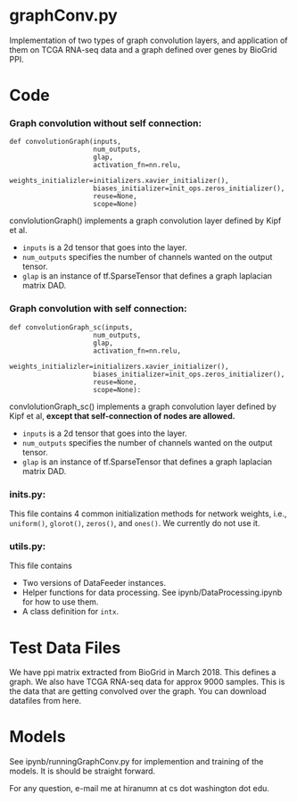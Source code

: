 # graphConv.py

Implementation of two types of graph convolution layers, and application of them on TCGA RNA-seq data and a graph defined over genes by BioGrid PPI.

# Code
### Graph convolution without self connection:

```
def convolutionGraph(inputs,
                     num_outputs,
                     glap,
                     activation_fn=nn.relu,
                     weights_initializler=initializers.xavier_initializer(),
                     biases_initializer=init_ops.zeros_initializer(),
                     reuse=None,
                     scope=None)
```

convlolutionGraph() implements a graph convolution layer defined by Kipf et al.
- `inputs` is a 2d tensor that goes into the layer.
- `num_outputs` specifies the number of channels wanted on the output tensor.
- `glap` is an instance of tf.SparseTensor that defines a graph laplacian matrix DAD.

### Graph convolution with self connection:

```
def convolutionGraph_sc(inputs,
                     num_outputs,
                     glap,
                     activation_fn=nn.relu,
                     weights_initializler=initializers.xavier_initializer(),
                     biases_initializer=init_ops.zeros_initializer(),
                     reuse=None,
                     scope=None):
```

convlolutionGraph_sc() implements a graph convolution layer defined by Kipf et al, **except that self-connection of nodes are allowed.**
- `inputs` is a 2d tensor that goes into the layer.
- `num_outputs` specifies the number of channels wanted on the output tensor.
- `glap` is an instance of tf.SparseTensor that defines a graph laplacian matrix DAD.

### inits.py:
This file contains 4 common initialization methods for network weights, i.e., `uniform()`, `glorot()`, `zeros()`, and `ones()`.
We currently do not use it.

### utils.py:
This file contains
- Two versions of DataFeeder instances.
- Helper functions for data processing. See ipynb/DataProcessing.ipynb for how to use them.
- A class definition for `intx`.

# Test Data Files
We have ppi matrix extracted from BioGrid in March 2018. This defines a graph.
We also have TCGA RNA-seq data for approx 9000 samples. This is the data that are getting convolved over the graph.
You can download datafiles from here.

# Models
See ipynb/runningGraphConv.py for implemention and training of the models. It is should be straight forward.

For any question, e-mail me at hiranumn at cs dot washington dot edu.

